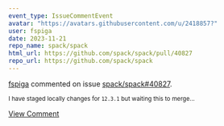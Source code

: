 ```yaml
---
event_type: IssueCommentEvent
avatar: "https://avatars.githubusercontent.com/u/2418857?"
user: fspiga
date: 2023-11-21
repo_name: spack/spack
html_url: https://github.com/spack/spack/pull/40827
repo_url: https://github.com/spack/spack
---
```


<a href='https://github.com/fspiga' target='_blank'>fspiga</a> commented on issue <a href='https://github.com/spack/spack/pull/40827' target='_blank'>spack/spack#40827</a>.

<small>I have staged locally changes for `12.3.1` but waiting this to merge...</small>

<a href='https://github.com/spack/spack/pull/40827' target='_blank'>View Comment</a>